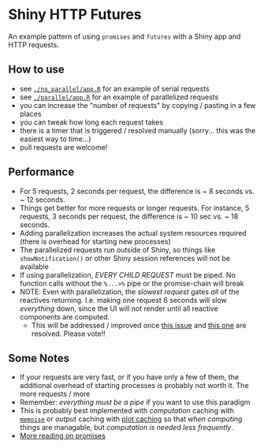 # Shiny HTTP Futures

An example pattern of using `promises` and `futures` with a Shiny app and HTTP requests.

## How to use

- see [`./no_parallel/app.R`](./no_parallel/app.R) for an example of serial requests
- see [`./parallel/app.R`](./parallel/app.R) for an example of parallelized requests
- you can increase the "number of requests" by copying / pasting in a few places
- you can tweak how long each request takes
- there is a timer that is triggered / resolved manually (sorry... this was the easiest way to time...)
- pull requests are welcome!

## Performance

- For 5 requests, 2 seconds per request, the difference is ~ 8 seconds vs. ~ 12
seconds.
- Things get better for more requests or longer requests. For instance, 5
requests, 3 seconds per request, the difference is ~ 10 sec vs. ~ 18 seconds.
- Adding parallelization increases the actual system resources required (there
is overhead for starting new processes)
- The parallelized requests run outside of Shiny, so things like
`showNotification()` or other Shiny session references will not be available
- If using parallelization, _EVERY CHILD REQUEST_ must be piped. No function
calls without the `%...>%` pipe or the promise-chain will break
- NOTE: Even with parallelization, the _slowest request_ gates _all_ of the
reactives returning. I.e. making one request 6 seconds will slow _everything_
down, since the UI will not render until all reactive components are computed.
    - This will be addressed / improved once [this
    issue](https://github.com/rstudio/shiny/issues/1705) and [this
    one](https://github.com/rstudio/promises/issues/23#issuecomment-386687705)
    are resolved. Please vote!!

## Some Notes

- If your requests are very fast, or if you have only a few of them, the
additional overhead of starting processes is probably not worth it. The more
requests / more
- Remember: _everything must be a pipe_ if you want to use this paradigm
- This is probably best implemented with _computation_ caching with
[`memoise`](https://github.com/r-lib/memoise) or _output_ caching with [plot
caching](https://shiny.rstudio.com/articles/plot-caching.html) so that _when
computing_ things are managable, but _computation is needed less frequently_.
- [More reading on promises](https://rstudio.github.io/promises/articles/shiny.html)
